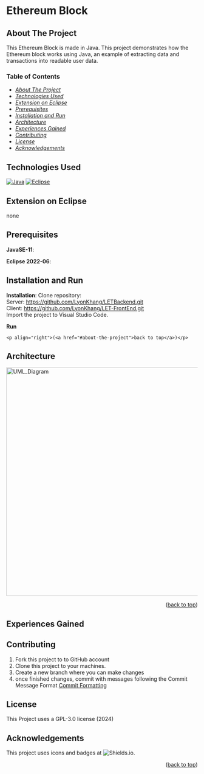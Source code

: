 # Ethereum Block
## About The Project
This Ethereum Block is made in Java. This project demonstrates how the Ethereum block works using Java, an example of extracting data and transactions into readable user data.


### Table of Contents
<!-- TABLE OF CONTENTS -->
  * [_About The Project_](#about-the-project)
  * [_Technologies Used_](#technologies-used)
  * [_Extension on Eclipse_](#extension-on-Eclipse)
  * [_Prerequisites_](#prerequisites)
  * [_Installation and Run_](#installation-and-run)
  * [_Architecture_](#architecture)
  * [_Experiences Gained_](#experiences-gained)
  * [_Contributing_](#contributing)
  * [_License_](#license)
  * [_Acknowledgements_](#acknowledgements)

## Technologies Used
[![Java][Java]][Java-url]
[![Eclipse]][Eclipse-url]

## Extension on Eclipse
none

## Prerequisites
**JavaSE-11**:

**Eclipse 2022-06**:


## Installation and Run
**Installation**:
Clone repository:
<br>
Server: https://github.com/LyonKhang/LETBackend.git
<br>
Client: https://github.com/LyonKhang/LET-FrontEnd.git
<br>
Import the project to Visual Studio Code.


 **Run** 
 



    <p align="right">(<a href="#about-the-project">back to top</a>)</p>
    
## Architecture

<img alt="UML_Diagram" width="700" height="600" src="LET_diagram.png"/>


<p align="right">(<a href="#about-the-project">back to top</a>)</p>

## Experiences Gained

## Contributing
1. Fork this project to to GitHub account
2. Clone this project to your machines.
3.  Create a new branch where you can make changes
4.  once finished changes, commit with messages following the Commit Message Format
[Commit Formatting](https://gist.github.com/brianclements/841ea7bffdb01346392c)

## License
This Project uses a GPL-3.0 license (2024)
## Acknowledgements
This project uses icons and badges at ![Shields.io](https://shields.io/).

<p align="right">(<a href="#about-the-project">back to top</a>)</p>


<!-- MARKDOWN LINKS & IMAGES -->
<!-- https://www.markdownguide.org/basic-syntax/#reference-style-links -->
[Java]: https://img.shields.io/badge/Java-ED8B00?style=for-the-badge&logo=openjdk&logoColor=white
[Java-url]: https://www.java.com/en/
[Eclipse]: https://img.shields.io/badge/Eclipse-2C2255?style=for-the-badge&logo=eclipse&logoColor=white
[Eclipse-url]:https://eclipseide.org/
